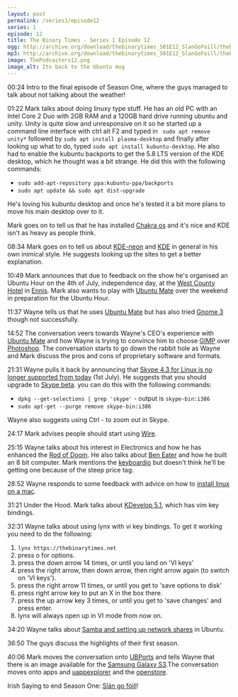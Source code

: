 ```yaml
---
layout: post
permalink: /series1/episode12
series: 1
episode: 12
title: The Binary Times - Series 1 Episode 12
ogg: http://archive.org/download/thebinarytimes_S01E12_SlanGoFoill/thebinarytimes_S01E12_SlanGoFoill.ogg
mp3: http://archive.org/download/thebinarytimes_S01E12_SlanGoFoill/thebinarytimes_S01E12_SlanGoFoill.mp3 
image: ThePodcasters12.png
image_alt: Its back to the Ubuntu mug
---
```

00:24 Intro to the final episode of Season One, where the guys managed to talk about not talking about the weather!

01:22 Mark talks about doing linuxy type stuff. He has an old PC with an Intel Core 2 Duo with 2GB RAM and a 120GB hard drive running ubuntu and unity. Unity is quite slow and unresponsive on it so he started up a command line interface with ctrl alt F2 and typed in ` sudo apt remove unity*` followed by `sudo apt install plasma-desktop` and finally after looking up what to do, typed `sudo apt install kubuntu-desktop`. He also had to enable the kubuntu backports to get the 5.8 LTS version of the KDE desktop, which he thought was a bit strange. He did this with the following commands:
* `sudo add-apt-repository ppa:kubuntu-ppa/backports`
* `sudo apt update && sudo apt dist-upgrade`

He's loving his kubuntu desktop and once he's tested it a bit more plans to move his main desktop over to it.

Mark goes on to tell us that he has installed [Chakra os](https://chakralinux.org/) and it's nice and KDE isn't as heavy as people think.

08:34 Mark goes on to tell us about [KDE-neon](https://neon.kde.org/) and [KDE](https://www.kde.org/products) in general in his own inimical style. He suggests looking up the sites to get a better explanation.

10:49 Mark announces that due to feedback on the show he's organised an Ubuntu Hour on the 4th of July, independence day, at the [West County Hotel](https://www.openstreetmap.org/search?query=west%20county%20hotel%20ennis#map=19/52.83123/-8.98092) in [Ennis](https://www.openstreetmap.org/search?query=ennis#map=12/52.8435/-8.9970). Mark also wants to play with [Ubuntu Mate](https://ubuntu-mate.org/download/) over the weekend in preparation for the Ubuntu Hour.

11:37 Wayne tells us that he uses [Ubuntu Mate](https://ubuntu-mate.org/) but has also tried [Gnome 3](https://www.gnome.org/) though not successfully.

14:52 The conversation veers towards Wayne's CEO's experience with [Ubuntu Mate](https://ubuntu-mate.org/) and how Wayne is trying to convince him to choose [GIMP](https://www.gimp.org/) over [Photoshop](https://www.adobe.com/ie/products/photoshop.html). The conversation starts to go down the rabbit hole as Wayne and Mark discuss the pros and cons of proprietary software and formats.

21:31 Wayne pulls it back by announcing that [Skype 4.3 for Linux is no longer supported from today](https://www.skype.com/en/download-skype/skype-for-computer/) (1st July). He suggests that you should upgrade to [Skype beta](https://www.skype.com/en/download-skype/skype-for-computer/). you can do this with the following commands:
* `dpkg --get-selections | grep 'skype'` - output is `skype-bin:i386`
* `sudo apt-get --purge remove skype-bin:i386`

Wayne also suggests using Ctrl - to zoom out in Skype.

24:17 Mark advises people should start using [Wire](https://wire.com/en/).

25:15 Wayne talks about his interest in Electronics and how he has enhanced the [Rod of Doom](https://nc.fortlands.net:444/index.php/s/RiagCM5mXWE9Con). He also talks about [Ben Eater](https://eater.net) and how he built an 8 bit computer. Mark mentions the [keyboardio](https://shop.keyboard.io) but doesn't think he'll be getting one because of the steep price tag.

28:52 Wayne responds to some feedback with advice on how to [install linux on a mac](http://www.macworld.co.uk/how-to/mac/how-install-linux-on-mac-3637265).

31:21 Under the Hood. Mark talks about [KDevelop 5.1](https://www.kdevelop.org/news/kdevelop-510-released), which has vim key bindings.

32:31 Wayne talks about using lynx with vi key bindings. To get it working you need to do the following:
1. `lynx https://thebinarytimes.net`
1. press o for options.
1. press the down arrow 14 times, or until you land on 'VI keys'
1. press the right arrow, then down arrow, then right arrow again (to switch on 'VI keys').
1. press the right arrow 11 times, or until you get to 'save options to disk'
1. press right arrow key to put an X in the box there.
1. press the up arrow key 3 times, or until you get to 'save changes' and press enter.
1. lynx will always open up in VI mode from now on.

34:20 Wayne talks about [Samba and setting up network shares](https://help.ubuntu.com/community/How%20to%20Create%20a%20Network%20Share%20Via%20Samba%20Via%20CLI%20(Command-line%20interface/Linux%20Terminal)%20-%20Uncomplicated,%20Simple%20and%20Brief%20Way!) in Ubuntu.

36:50 The guys discuss the highlights of their first season.

40:06 Mark moves the conversation onto [UBPorts](https://ubports.com/) and tells Wayne that there is an image available for the [Samsung Galaxy S3](https://ubports.com/page/fs-flash-phone).The conversation moves onto apps and [uappexplorer](https://uappexplorer.com/) and the [openstore](https://open.uappexplorer.com/).

Irish Saying to end Season One: [Sl&aacute;n go f&oacute;ill](https://www.youtube.com/watch?v=Lzxhx0q99PA)!
